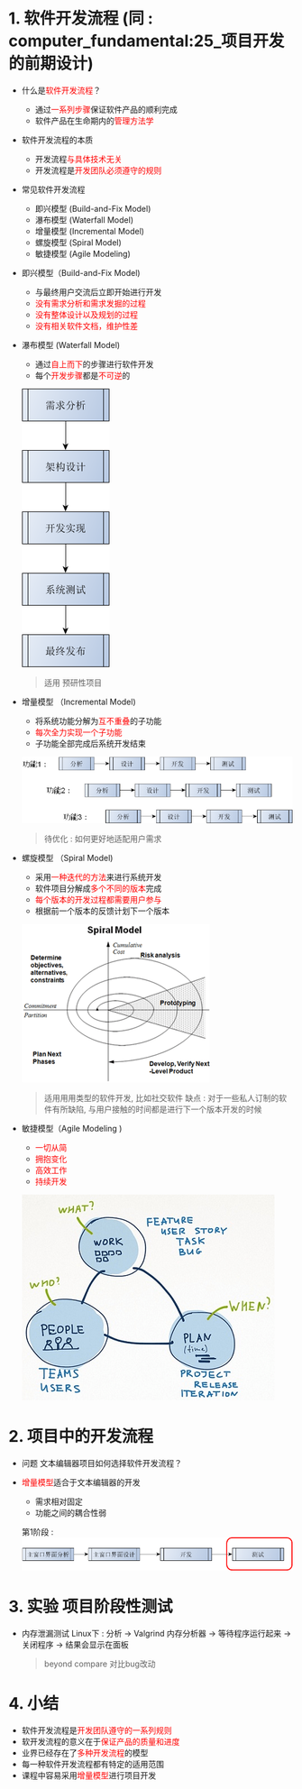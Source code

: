 # 1. 软件开发流程 (同 : computer_fundamental:25_项目开发的前期设计)

- 什么是<font color=red>软件开发流程</font>？
    - 通过<font color=red>一系列步骤</font>保证软件产品的顺利完成
    - 软件产品在生命期内的<font color=red>管理方法学</font>

- 软件开发流程的本质
    - 开发流程<font color=red>与具体技术无关</font>
    - 开发流程是<font color=red>开发团队必须遵守的规则</font>

- 常见软件开发流程
    - 即兴模型 (Build-and-Fix Model)
    - 瀑布模型 (Waterfall Model)
    - 增量模型  (Incremental Model)
    - 螺旋模型 (Spiral Model)
    - 敏捷模型 (Agile Modeling)

- 即兴模型（Build-and-Fix Model)
    - 与最终用户交流后立即开始进行开发
    - <font color=red>没有需求分析和需求发掘的过程</font>
    - <font color=red>没有整体设计以及规划的过程</font>
    - <font color=red>没有相关软件文档，维护性差</font>

- 瀑布模型 (Waterfall Model)
    - 通过<font color=red>自上而下</font>的步骤进行软件开发
    - 每个<font color=red>开发步骤</font>都是<font color=red>不可逆</font>的

    ![](vx_images/031_1.png)
    > 适用 预研性项目

- 增量模型 （Incremental Model)
    - 将系统功能分解为<font color=red>互不重叠</font>的子功能
    - <font color=red>每次全力实现一个子功能</font>
    - 子功能全部完成后系统开发结束

    ![](vx_images/031_2.png)
    > 待优化 : 如何更好地适配用户需求

- 螺旋模型 （Spiral Model)
    - 采用<font color=red>一种迭代的方法</font>来进行系统开发
    - 软件项目分解成<font color=red>多个不同的版本</font>完成
    - <font color=red>每个版本的开发过程都需要用户参与</font>
    - 根据前一个版本的反馈计划下一个版本

    ![](vx_images/031_3.png)
    > 适用用用类型的软件开发, 比如社交软件
    > 缺点 : 对于一些私人订制的软件有所缺陷, 与用户接触的时间都是进行下一个版本开发的时候

- 敏捷模型（Agile Modeling )
    - <font color=red>一切从简</font>
    - <font color=red>拥抱变化</font>
    - <font color=red>高效工作</font>
    - <font color=red>持续开发</font>

    ![](vx_images/031_4.png)

# 2. 项目中的开发流程
- 问题
    文本编辑器项目如何选择软件开发流程？

- <font color=red>增量模型</font>适合于文本编辑器的开发
    - 需求相对固定
    - 功能之间的耦合性弱

    第1阶段 :
    ![](vx_images/031_5.png)

# 3. 实验 项目阶段性测试
- 内存泄漏测试
    Linux下 : 分析 -> Valgrind 内存分析器 -> 等待程序运行起来 -> 关闭程序 -> 结果会显示在面板
    > beyond compare 对比bug改动
# 4. 小结
- 软件开发流程是<font color=red>开发团队遵守的一系列规则</font>
- 软开发流程的意义在于<font color=red>保证产品的质量和进度</font>
- 业界已经存在了<font color=red>多种开发流程</font>的模型
- 每一种软件开发流程都有特定的适用范围
- 课程中容易采用<font color=red>增量模型</font>进行项目开发

